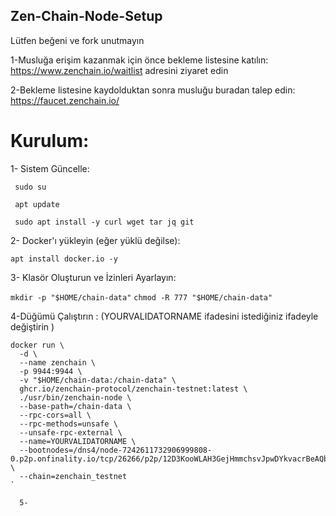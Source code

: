 ## Zen-Chain-Node-Setup

Lütfen beğeni ve fork unutmayın


1-Musluğa erişim kazanmak için önce bekleme listesine katılın: 
https://www.zenchain.io/waitlist adresini ziyaret edin

2-Bekleme listesine kaydolduktan sonra musluğu buradan talep edin: 
https://faucet.zenchain.io/

# Kurulum:
 1- Sistem Güncelle:

  ` sudo su`

  ` apt update`

  ` sudo apt install -y curl wget tar jq git`

  2- Docker'ı yükleyin (eğer yüklü değilse):

  `apt install docker.io -y`

  3- Klasör Oluşturun ve İzinleri Ayarlayın:

  `mkdir -p "$HOME/chain-data"`
  `chmod -R 777 "$HOME/chain-data"`

  4-Düğümü Çalıştırın : (YOURVALIDATORNAME ifadesini istediğiniz ifadeyle değiştirin )

  ```
docker run \
    -d \
    --name zenchain \
    -p 9944:9944 \
    -v "$HOME/chain-data:/chain-data" \
    ghcr.io/zenchain-protocol/zenchain-testnet:latest \
    ./usr/bin/zenchain-node \
    --base-path=/chain-data \
    --rpc-cors=all \
    --rpc-methods=unsafe \
    --unsafe-rpc-external \
    --name=YOURVALIDATORNAME \
    --bootnodes=/dns4/node-7242611732906999808-0.p2p.onfinality.io/tcp/26266/p2p/12D3KooWLAH3GejHmmchsvJpwDYkvacrBeAQbJrip5oZSymx5yrE \
    --chain=zenchain_testnet
`

    5-
